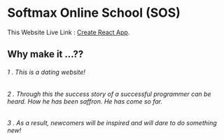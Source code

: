 # Softmax Online School (SOS)

This Website Live Link :  [Create React App](https://sleepy-bohr-3aede1.netlify.app/).

## Why make it ...??

###### 1 . This is a dating website!
###### 2 . Through this the success story of a successful programmer can be heard. How he has been saffron. He has come so far.
###### 3 . As a result, newcomers will be inspired and will dare to do something new!